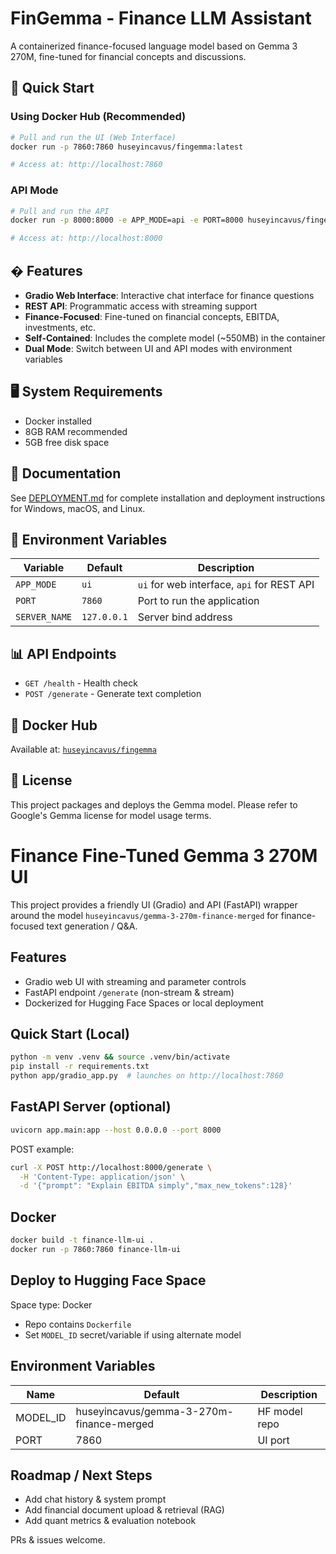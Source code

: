 # FinGemma - Finance LLM Assistant

A containerized finance-focused language model based on Gemma 3 270M, fine-tuned for financial concepts and discussions.

## 🚀 Quick Start

### Using Docker Hub (Recommended)
```bash
# Pull and run the UI (Web Interface)
docker run -p 7860:7860 huseyincavus/fingemma:latest

# Access at: http://localhost:7860
```

### API Mode
```bash
# Pull and run the API
docker run -p 8000:8000 -e APP_MODE=api -e PORT=8000 huseyincavus/fingemma:latest

# Access at: http://localhost:8000
```

## � Features

- **Gradio Web Interface**: Interactive chat interface for finance questions
- **REST API**: Programmatic access with streaming support
- **Finance-Focused**: Fine-tuned on financial concepts, EBITDA, investments, etc.
- **Self-Contained**: Includes the complete model (~550MB) in the container
- **Dual Mode**: Switch between UI and API modes with environment variables

## 🖥️ System Requirements

- Docker installed
- 8GB RAM recommended
- 5GB free disk space

## 📖 Documentation

See [DEPLOYMENT.md](DEPLOYMENT.md) for complete installation and deployment instructions for Windows, macOS, and Linux.

## 🔧 Environment Variables

| Variable | Default | Description |
|----------|---------|-------------|
| `APP_MODE` | `ui` | `ui` for web interface, `api` for REST API |
| `PORT` | `7860` | Port to run the application |
| `SERVER_NAME` | `127.0.0.1` | Server bind address |

## 📊 API Endpoints

- `GET /health` - Health check
- `POST /generate` - Generate text completion

## 🐳 Docker Hub

Available at: [`huseyincavus/fingemma`](https://hub.docker.com/r/huseyincavus/fingemma)

## 📄 License

This project packages and deploys the Gemma model. Please refer to Google's Gemma license for model usage terms.

# Finance Fine-Tuned Gemma 3 270M UI

This project provides a friendly UI (Gradio) and API (FastAPI) wrapper around the model `huseyincavus/gemma-3-270m-finance-merged` for finance-focused text generation / Q&A.

## Features
- Gradio web UI with streaming and parameter controls
- FastAPI endpoint `/generate` (non-stream & stream)
- Dockerized for Hugging Face Spaces or local deployment

## Quick Start (Local)
```bash
python -m venv .venv && source .venv/bin/activate
pip install -r requirements.txt
python app/gradio_app.py  # launches on http://localhost:7860
```

## FastAPI Server (optional)
```bash
uvicorn app.main:app --host 0.0.0.0 --port 8000
```

POST example:
```bash
curl -X POST http://localhost:8000/generate \
  -H 'Content-Type: application/json' \
  -d '{"prompt": "Explain EBITDA simply","max_new_tokens":128}'
```

## Docker
```bash
docker build -t finance-llm-ui .
docker run -p 7860:7860 finance-llm-ui
```

## Deploy to Hugging Face Space
Space type: Docker
- Repo contains `Dockerfile`
- Set `MODEL_ID` secret/variable if using alternate model

## Environment Variables
| Name | Default | Description |
|------|---------|-------------|
| MODEL_ID | huseyincavus/gemma-3-270m-finance-merged | HF model repo |
| PORT | 7860 | UI port |

## Roadmap / Next Steps
- Add chat history & system prompt
- Add financial document upload & retrieval (RAG)
- Add quant metrics & evaluation notebook

PRs & issues welcome.
